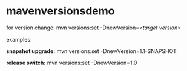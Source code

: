 # mavenversionsdemo

for version change:
mvn versions:set -DnewVersion=_&lt;target version&gt;_

examples:

**snapshot upgrade:** mvn versions:set -DnewVersion=1.1-SNAPSHOT

**release switch:** mvn versions:set -DnewVersion=1.0